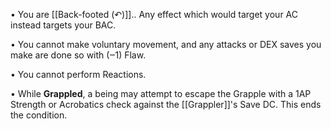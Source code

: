 • You are [[Back-footed (↶)]].. Any effect which would target your AC instead targets your BAC.

• You cannot make voluntary movement, and any attacks or DEX saves you make are done so with (‒1) Flaw.

• You cannot perform Reactions.

• While **Grappled**, a being may attempt to escape the Grapple with a 1AP Strength or Acrobatics check against the [[Grappler]]'s Save DC. This ends the condition.